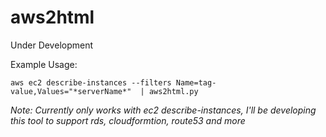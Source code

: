 # aws2html

Under Development

Example Usage:
```
aws ec2 describe-instances --filters Name=tag-value,Values="*serverName*"  | aws2html.py
```

*Note:* _Currently only works with ec2 describe-instances, I'll be developing this tool to support rds, cloudformtion, route53 and more_
